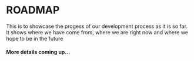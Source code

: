 # ROADMAP
This is to showcase the progess of our development process as it is so far.
It shows where we have come from, where we are right now and where we hope to be in the future

#### More details coming up...